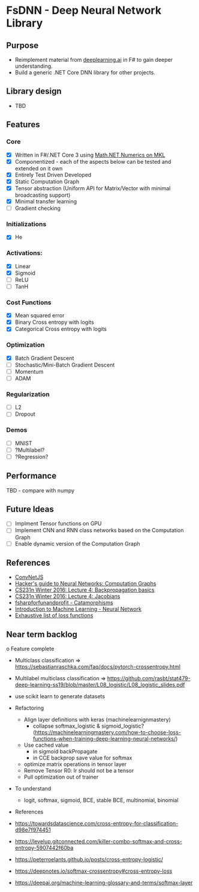 # FsDNN - Deep Neural Network Library

## Purpose

- Reimplement material from [deeplearning.ai](https://www.deeplearning.ai/) in F# to gain deeper understanding.
- Build a generic .NET Core DNN library for other projects.

## Library design

- TBD

## Features


### Core

- [x] Written in F#/.NET Core 3 using [Math.NET Numerics on MKL](https://numerics.mathdotnet.com/)
- [x] Componentized - each of the aspects below can be tested and extended on it own
- [x] Entirely Test Driven Developed
- [x] Static Computation Graph
- [x] Tensor abstraction (Uniform API for Matrix/Vector with minimal broadcasting support)
- [x] Minimal transfer learning
- [ ] Gradient checking

### Initializations

- [x] He

### Activations: 

- [x] Linear
- [x] Sigmoid
- [ ] ReLU
- [ ] TanH

### Cost Functions

- [x] Mean squared error
- [x] Binary Cross entropy with logits
- [x] Categorical Cross entropy with logits

### Optimization

- [x] Batch Gradient Descent
- [ ] Stochastic/Mini-Batch Gradient Descent
- [ ] Momentum
- [ ] ADAM

### Regularization

- [ ] L2
- [ ] Dropout

### Demos

- [ ] MNIST
- [ ] ?Multilabel?
- [ ] ?Regression?

## Performance

TBD - compare with numpy

## Future Ideas

- [ ] Implment Tensor functions on GPU
- [ ] Implement CNN and RNN class networks based on the Computation Graph
- [ ] Enable dynamic version of  the Computation Graph 

## References

- [ConvNetJS](https://cs.stanford.edu/people/karpathy/convnetjs/docs.html)
- [Hacker's guide to Neural Networks: Computation Graphs](https://karpathy.github.io/neuralnets/)
- [CS231n Winter 2016: Lecture 4: Backpropagation basics](https://www.youtube.com/watch?v=i94OvYb6noo&t=392)
- [CS231n Winter 2016: Lecture 4: Jacobians](https://www.youtube.com/watch?v=i94OvYb6noo&t=2609)
- [fsharpforfunandprofit - Catamorphisms](https://fsharpforfunandprofit.com/posts/recursive-types-and-folds-3/#container)
- [Introduction to Machine Learning - Neural Network](https://tomaszgolan.github.io/introduction_to_machine_learning/markdown/introduction_to_machine_learning_04_nn/introduction_to_machine_learning_04_nn/)
- [Exhaustive list of loss functions](https://machinelearningmastery.com/how-to-choose-loss-functions-when-training-deep-learning-neural-networks/)

## Near term backlog



o Feature complete
  - Multiclass classification => https://sebastianraschka.com/faq/docs/pytorch-crossentropy.html
  - Multilabel multiclass classification => https://github.com/rasbt/stat479-deep-learning-ss19/blob/master/L08_logistic/L08_logistic_slides.pdf
  - use scikit learn to generate datasets

- Refactoring
  - Align layer definitions with keras (machinelearnignmastery)
    - collapse softmax_logistic & sigmoid_logistic? (https://machinelearningmastery.com/how-to-choose-loss-functions-when-training-deep-learning-neural-networks/)
  - Use cached value 
    - in sigmoid backPropagate
    - in CCE backprop save value for softmax
  - optimize matrix operations in tensor layer
  - Remove Tensor R0: lr should not be a tensor
  - Pull optimization out of trainer

- To understand
  - logit, softmax, sigmoid, BCE, stable BCE, multinomial, binomial

- References
 - https://towardsdatascience.com/cross-entropy-for-classification-d98e7f974451
 - https://levelup.gitconnected.com/killer-combo-softmax-and-cross-entropy-5907442f60ba
 - https://peterroelants.github.io/posts/cross-entropy-logistic/
 - https://deepnotes.io/softmax-crossentropy#cross-entropy-loss
 - https://deepai.org/machine-learning-glossary-and-terms/softmax-layer
